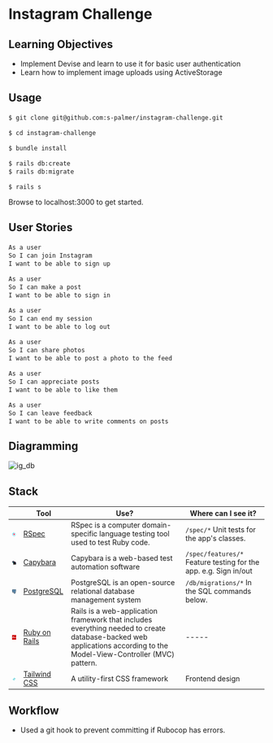 # Instagram Challenge

## Learning Objectives
* Implement Devise and learn to use it for basic user authentication
* Learn how to implement image uploads using ActiveStorage

## Usage
```
$ git clone git@github.com:s-palmer/instagram-challenge.git
```
```
$ cd instagram-challenge
```
```
$ bundle install
```
```
$ rails db:create
$ rails db:migrate
```
```
$ rails s
```

Browse to localhost:3000 to get started.
## User Stories
```
As a user
So I can join Instagram
I want to be able to sign up
```
```
As a user
So I can make a post
I want to be able to sign in
```
```
As a user
So I can end my session
I want to be able to log out
```
```
As a user
So I can share photos
I want to be able to post a photo to the feed
```
```
As a user
So I can appreciate posts
I want to be able to like them
```
```
As a user
So I can leave feedback
I want to be able to write comments on posts
```

## Diagramming

![ig_db](https://user-images.githubusercontent.com/10038681/141694620-1737885b-c74d-48fc-9681-8172a074e1ca.png)

## Stack

|                                                                  | Tool                                                 | Use?                                       | Where can I see it?                                              |
| ---------------------------------------------------------------- | ---------------------------------------------------- | ------------------------------------------ | ---------------------------------------------------------------- |
| <img src="public/images/rspec.png" height="auto" width="70">     | [RSpec](https://rspec.info/)                         | RSpec is a computer domain-specific language testing tool used to test Ruby code.                      | `/spec/*` Unit tests for the app's classes.                      |
| <img src="public/images/capybara.png" height="auto" width="70">  | [Capybara](https://github.com/teamcapybara/capybara) | Capybara is a web-based test automation software        | `/spec/features/*` Feature testing for the app. e.g. Sign in/out |
| <img src="public/images/psql.png" height="auto" width="70">      | [PostgreSQL](https://www.postgresql.org)             | PostgreSQL is an open-source relational database management system                  | `/db/migrations/*` In the SQL commands below.                    |
| <img src="public/images/rails.png" height="auto" width="70">     | [Ruby on Rails](https://rubyonrails.org/)               | Rails is a web-application framework that includes everything needed to create database-backed web applications according to the Model-View-Controller (MVC) pattern. | -----  |
| <img src="public/images/tailwind.png" height="auto" width="70"> | [Tailwind CSS](https://tailwindcss.com/)               | A utility-first CSS framework      | Frontend design

## Workflow

* Used a git hook to prevent committing if Rubocop has errors.


